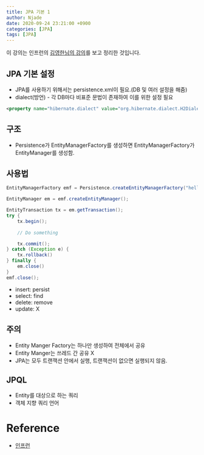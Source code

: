 ```yaml
---
title: JPA 기본 1
author: Njade
date: 2020-09-24 23:21:00 +0900
categories: [JPA]
tags: [JPA]
---
```


이 강의는 인프런의 [김영한님의 강의](https://www.inflearn.com/course/ORM-JPA-Basic)를 보고 정리한 것입니다.

## JPA 기본 설정 
- JPA를 사용하기 위해서는 persistence.xml이 필요.(DB 및 여러 설정을 해줌)
- dialect(방언) - 각 DB마다 비표준 문법이 존재하여 이를 위한 설정 필요

```xml
<property name="hibernate.dialect" value="org.hibernate.dialect.H2Dialect"/>
```

## 구조
- Persistence가 EntityManagerFactory를 생성하면 EntityManagerFactory가 EntityManager를 생성함.
 
## 사용법
```java
EntityManagerFactory emf = Persistence.createEntityManagerFactory("hello");

EntityManager em = emf.createEntityManager();

EntityTransaction tx = em.getTransaction();
try {
    tx.begin();
    
    // Do something

    tx.commit();
} catch (Exception e) {
    tx.rollback()
} finally {
    em.close()
}
emf.close();
```
- insert: persist
- select: find
- delete: remove
- update: X

## 주의
- Entity Manger Factory는 하나만 생성하여 전체에서 공유
- Entity Manger는 쓰레드 간 공유 X
- JPA는 모두 트랜잭션 안에서 실행, 트랜잭션이 없으면 실행되지 않음.

## JPQL
- Entity를 대상으로 하는 쿼리
- 객체 지향 쿼리 언어

# Reference
- [인프런](https://www.inflearn.com/course/ORM-JPA-Basic)
